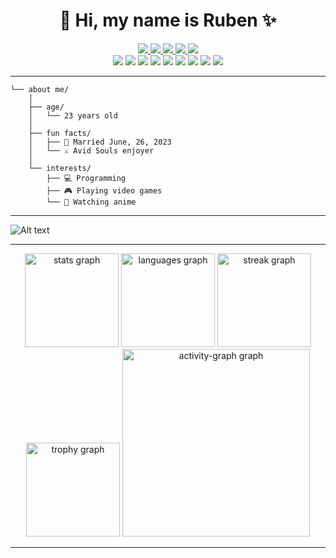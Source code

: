<div align="center">
    <h1>
    👋 Hi, my name is Ruben ✨
    </h1>
    <a href="https://discord.gg/tendo" target="blank">
    	<img src="https://img.shields.io/badge/Discord-%237289DA.svg?logo=discord&logoColor=white"/>
    </a>
    <a href="https://instagram.com/rxality" target="blank">
    	<img src="https://img.shields.io/badge/Instagram-%23E4405F.svg?logo=Instagram&logoColor=white"/>
    </a>
    <a href="https://reddit.com/user/rxality" target="blank">
    	<img src="https://img.shields.io/badge/Reddit-%23FF4500.svg?logo=Reddit&logoColor=white"/>
    </a>
    <a href="https://twitch.tv/rxalityTV" target="blank">
    	<img src="https://img.shields.io/badge/Twitch-%239146FF.svg?logo=Twitch&logoColor=white"/>
    </a>
    <a href="https://youtube.com/@rxality" target="blank">
    	<img src="https://img.shields.io/badge/YouTube-%23FF0000.svg?logo=YouTube&logoColor=white"/>
    </a>
</div>

<div align="center">
    <img src="https://img.shields.io/badge/python-3670A0?style=plastic&logo=python&logoColor=ffdd54"/>
    <img src="https://img.shields.io/badge/typescript-%23007ACC.svg?style=plastic&logo=typescript&logoColor=white"/>
    <img src="https://img.shields.io/badge/javascript-%23323330.svg?style=plastic&logo=javascript&logoColor=%23F7DF1E"/>
    <img src="https://img.shields.io/badge/react-%2320232a.svg?style=plastic&logo=react&logoColor=%2361DAFB"/>
    <img src="https://img.shields.io/badge/node.js-6DA55F?style=plastic&logo=node.js&logoColor=white"/>
    <img src="https://img.shields.io/badge/flask-%23000.svg?style=plastic&logo=flask&logoColor=white"/>
    <img src="https://img.shields.io/badge/postgres-%23316192.svg?style=plastic&logo=postgresql&logoColor=white"/>
    <img src="https://img.shields.io/badge/sqlite-%2307405e.svg?style=plastic&logo=sqlite&logoColor=white"/>
    <img src="https://img.shields.io/badge/redis-%23DD0031.svg?style=plastic&logo=redis&logoColor=white"/>
</div>

---

```
└── about me/
    │
    ├── age/
    │   └── 23 years old
    │
    ├── fun facts/
    │   ├── 💍 Married June, 26, 2023
    │   └── ⚔️ Avid Souls enjoyer
    │
    └── interests/
        ├── 💻 Programming
        ├── 🎮 Playing video games
        └── 🎌 Watching anime
```

---

![Alt text](https://spotify-recently-played-readme.vercel.app/api?user=ud4avgzdzatqhxac8cahuyhiy&width=1000&count=3)

---

<div align="center">
  <img src="https://github-readme-stats.vercel.app/api?username=rxality&hide_title=false&hide_rank=false&show_icons=true&include_all_commits=true&count_private=true&disable_animations=false&theme=dracula&locale=en&hide_border=false&order=1" height="150" alt="stats graph"  />
  <img src="https://github-readme-stats.vercel.app/api/top-langs?username=rxality&locale=en&hide_title=false&layout=compact&card_width=320&langs_count=5&theme=dracula&hide_border=false&order=2" height="150" alt="languages graph"  />
  <img src="https://streak-stats.demolab.com?user=rxality&locale=en&mode=daily&theme=dracula&hide_border=false&border_radius=5&order=3" height="150" alt="streak graph"  />
  <img src="https://github-profile-trophy.vercel.app?username=rxality&theme=dracula&column=-1&row=1&margin-w=8&margin-h=8&no-bg=false&no-frame=false&order=4" height="150" alt="trophy graph"  />
  <img src="https://github-readme-activity-graph.vercel.app/graph?username=rxality&radius=16&theme=react&area=true&order=5" height="300" alt="activity-graph graph"  />
</div>

---
